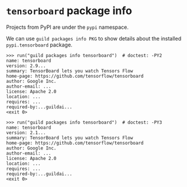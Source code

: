 # `tensorboard` package info

Projects from PyPI are under the `pypi` namespace.

We can use `guild packages info PKG` to show details about the
installed `pypi.tensorboard` package.

    >>> run("guild packages info tensorboard")  # doctest: -PY2
    name: tensorboard
    version: 2.9...
    summary: TensorBoard lets you watch Tensors Flow
    home-page: https://github.com/tensorflow/tensorboard
    author: Google Inc.
    author-email: ...
    license: Apache 2.0
    location: ...
    requires: ...
    required-by:...guildai...
    <exit 0>

    >>> run("guild packages info tensorboard")  # doctest: -PY3
    name: tensorboard
    version: 2.1...
    summary: TensorBoard lets you watch Tensors Flow
    home-page: https://github.com/tensorflow/tensorboard
    author: Google Inc.
    author-email: ...
    license: Apache 2.0
    location: ...
    requires: ...
    required-by:...guildai...
    <exit 0>
